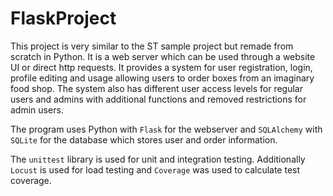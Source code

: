 # FlaskProject

This project is very similar to the ST sample project but remade from scratch in Python. It is a web server which can be used through a website UI or direct http requests. It provides a system for user registration, login, profile editing and usage allowing users to order boxes from an imaginary food shop. The system also has different user access levels for regular users and admins with additional functions and removed restrictions for admin users.

The program uses Python with ```Flask``` for the webserver and ```SQLAlchemy``` with ```SQLite``` for the database which stores user and order information.

The ```unittest``` library is used for unit and integration testing. Additionally ```Locust``` is used for load testing and ```Coverage``` was used to calculate test coverage.
